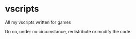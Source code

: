 # vscripts
All my vscripts written for games

Do no, under no circumstance, redistribute or modify the code.
